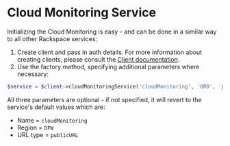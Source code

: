 # Cloud Monitoring Service

Initializing the Cloud Monitoring is easy - and can be done in a similar way to all other Rackspace services:

1. Create client and pass in auth details. For more information about creating clients, please consult the [Client documentation](docs/userguide/Clients.md).
2. Use the factory method, specifying additional parameters where necessary:

```php
$service = $client->cloudMonitoringService('cloudMonitoring', 'ORD', 'publicURL');
```

All three parameters are optional - if not specified, it will revert to the service's default values which are:

- Name = `cloudMonitoring`
- Region = `DFW`
- URL type = `publicURL`